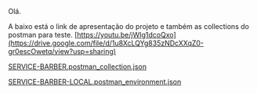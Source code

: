 Olá.


A baixo está o link de apresentação do projeto e também as collections do postman para teste.
[https://youtu.be/jWIg1dcoQxo](https://drive.google.com/file/d/1u8XcLQYg835zNDcXXqZ0-gr0escOwetq/view?usp=sharing)

[SERVICE-BARBER.postman_collection.json](https://github.com/user-attachments/files/15754377/SERVICE-BARBER.postman_collection.json)

[SERVICE-BARBER-LOCAL.postman_environment.json](https://github.com/user-attachments/files/15754378/SERVICE-BARBER-LOCAL.postman_environment.json)

